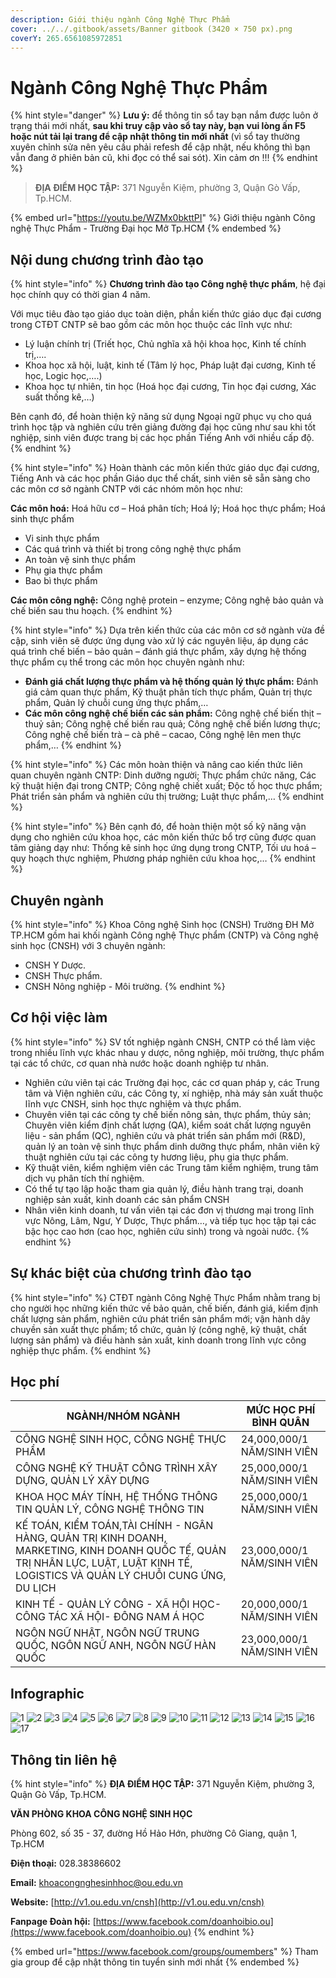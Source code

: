```yaml
---
description: Giới thiệu ngành Công Nghệ Thực Phẩm
cover: ../../.gitbook/assets/Banner gitbook (3420 × 750 px).png
coverY: 265.6561085972851
---
```


# Ngành Công Nghệ Thực Phẩm

{% hint style="danger" %}
**Lưu ý:** để thông tin sổ tay bạn nắm được luôn ở trạng thái mới nhất, **sau khi truy cập vào sổ tay này, bạn vui lòng ấn F5 hoặc nút tải lại trang để cập nhật thông tin mới nhất** (vì sổ tay thường xuyên chỉnh sửa nên yêu cầu phải refesh để cập nhật, nếu không thì bạn vẫn đang ở phiên bản cũ, khi đọc có thể sai sót). Xin cảm ơn !!!
{% endhint %}

> **ĐỊA ĐIỂM HỌC TẬP:** 371 Nguyễn Kiệm, phường 3, Quận Gò Vấp, Tp.HCM.

{% embed url="https://youtu.be/WZMx0bkttPI" %}
Giới thiệu ngành Công nghệ Thực Phẩm - Trường Đại học Mở Tp.HCM
{% endembed %}

## Nội dung chương trình đào tạo

{% hint style="info" %}
**Chương trình đào tạo Công nghệ thực phẩm**, hệ đại học chính quy có thời gian 4 năm.

Với mục tiêu đào tạo giáo dục toàn diện, phần kiến thức giáo dục đại cương trong CTĐT CNTP sẽ bao gồm các môn học thuộc các lĩnh vực như:

* Lý luận chính trị (Triết học, Chủ nghĩa xã hội khoa học, Kinh tế chính trị,….
* Khoa học xã hội, luật, kinh tế (Tâm lý học, Pháp luật đại cương, Kinh tế học, Logic học,….)
* Khoa học tự nhiên, tin học (Hoá học đại cương, Tin học đại cương, Xác suất thống kê,…)

Bên cạnh đó, để hoàn thiện kỹ năng sử dụng Ngoại ngữ phục vụ cho quá trình học tập và nghiên cứu trên giảng đường đại học cũng như sau khi tốt nghiệp, sinh viên được trang bị các học phần Tiếng Anh với nhiều cấp độ.
{% endhint %}

{% hint style="info" %}
Hoàn thành các môn kiến thức giáo dục đại cương, Tiếng Anh và các học phần Giáo dục thể chất, sinh viên sẽ sẵn sàng cho các môn cơ sở ngành CNTP với các nhóm môn học như:

**Các môn hoá:** Hoá hữu cơ – Hoá phân tích; Hoá lý; Hoá học thực phẩm; Hoá sinh thực phẩm

* Vi sinh thực phẩm
* Các quá trình và thiết bị trong công nghệ thực phẩm
* An toàn vệ sinh thực phẩm
* Phụ gia thực phẩm
* Bao bì thực phẩm

**Các môn công nghệ:** Công nghệ protein – enzyme; Công nghệ bảo quản và chế biến sau thu hoạch.
{% endhint %}

{% hint style="info" %}
Dựa trên kiến thức của các môn cơ sở ngành vừa đề cập, sinh viên sẽ được ứng dụng vào xử lý các nguyên liệu, áp dụng các quá trình chế biến – bảo quản – đánh giá thực phẩm, xây dựng hệ thống thực phẩm cụ thể trong các môn học chuyên ngành như:

* **Đánh giá chất lượng thực phẩm và hệ thống quản lý thực phẩm:** Đánh giá cảm quan thực phẩm, Kỹ thuật phân tích thực phẩm, Quản trị thực phẩm, Quản lý chuỗi cung ứng thực phẩm,…
* **Các môn công nghệ chế biến các sản phẩm:** Công nghệ chế biến thịt – thuỷ sản; Công nghệ chế biến rau quả; Công nghệ chế biến lương thực; Công nghệ chế biến trà – cà phê – cacao, Công nghệ lên men thực phẩm,…
{% endhint %}

{% hint style="info" %}
Các môn hoàn thiện và nâng cao kiến thức liên quan chuyên ngành CNTP: Dinh dưỡng người; Thực phẩm chức năng, Các kỹ thuật hiện đại trong CNTP; Công nghệ chiết xuất; Độc tố học thực phẩm; Phát triển sản phẩm và nghiên cứu thị trường; Luật thực phẩm,…
{% endhint %}

{% hint style="info" %}
Bên cạnh đó, để hoàn thiện một số kỹ năng vận dụng cho nghiên cứu khoa học, các môn kiến thức bổ trợ cũng được quan tâm giảng dạy như: Thống kê sinh học ứng dụng trong CNTP, Tối ưu hoá – quy hoạch thực nghiệm, Phương pháp nghiên cứu khoa học,…
{% endhint %}

## Chuyên ngành

{% hint style="info" %}
Khoa Công nghệ Sinh học (CNSH) Trường ĐH Mở TP.HCM gồm hai khối ngành Công nghệ Thực phẩm (CNTP) và Công nghệ sinh học (CNSH) với 3 chuyên ngành:

* CNSH Y Dược.
* CNSH Thực phẩm.
* CNSH Nông nghiệp - Môi trường.
{% endhint %}

## Cơ hội việc làm

{% hint style="info" %}
SV tốt nghiệp ngành CNSH, CNTP có thể làm việc trong nhiều lĩnh vực khác nhau y dược, nông nghiệp, môi trường, thực phẩm tại các tổ chức, cơ quan nhà nước hoặc doanh nghiệp tư nhân.

* Nghiên cứu viên tại các Trường đại học, các cơ quan pháp y, các Trung tâm và Viện nghiên cứu, các Công ty, xí nghiệp, nhà máy sản xuất thuộc lĩnh vực CNSH, sinh học thực nghiệm và thực phẩm.
* Chuyên viên tại các công ty chế biến nông sản, thực phẩm, thủy sản; Chuyên viên kiểm định chất lượng (QA), kiểm soát chất lượng nguyên liệu - sản phẩm (QC), nghiên cứu và phát triển sản phẩm mới (R\&D), quản lý an toàn vệ sinh thực phẩm dinh dưỡng thực phẩm, nhân viên kỹ thuật nghiên cứu tại các công ty hương liệu, phụ gia thực phẩm.
* Kỹ thuật viên, kiểm nghiệm viên các Trung tâm kiểm nghiệm, trung tâm dịch vụ phân tích thí nghiệm.
* Có thể tự tạo lập hoặc tham gia quản lý, điều hành trang trại, doanh nghiệp sản xuất, kinh doanh các sản phẩm CNSH
* Nhân viên kinh doanh, tư vấn viên tại các đơn vị thương mại trong lĩnh vực Nông, Lâm, Ngư, Y Dược, Thực phẩm…, và tiếp tục học tập tại các bậc học cao hơn (cao học, nghiên cứu sinh) trong và ngoài nước.
{% endhint %}

## Sự khác biệt của chương trình đào tạo

{% hint style="info" %}
CTĐT ngành Công Nghệ Thực Phẩm nhằm trang bị cho người học những kiến thức về bảo quản, chế biến, đánh giá, kiểm định chất lượng sản phẩm, nghiên cứu phát triển sản phẩm mới; vận hành dây chuyền sản xuất thực phẩm; tổ chức, quản lý (công nghệ, kỹ thuật, chất lượng sản phẩm) và điều hành sản xuất, kinh doanh trong lĩnh vực công nghiệp thực phẩm.
{% endhint %}

## Học phí

| NGÀNH/NHÓM NGÀNH                                                                                                                                                                  | MỨC HỌC PHÍ BÌNH QUÂN      |
| --------------------------------------------------------------------------------------------------------------------------------------------------------------------------------- | -------------------------- |
| CÔNG NGHỆ SINH HỌC, CÔNG NGHỆ THỰC PHẨM                                                                                                                                           | 24,000,000/1 NĂM/SINH VIÊN |
| CÔNG NGHỆ KỸ THUẬT CÔNG TRÌNH XÂY DỰNG, QUẢN LÝ XÂY DỰNG                                                                                                                          | 25,000,000/1 NĂM/SINH VIÊN |
| KHOA HỌC MÁY TÍNH, HỆ THỐNG THÔNG TIN QUẢN LÝ, CÔNG NGHỆ THÔNG TIN                                                                                                                | 25,000,000/1 NĂM/SINH VIÊN |
| KẾ TOÁN, KIỂM TOÁN,TÀI CHÍNH - NGÂN HÀNG, QUẢN TRỊ KINH DOANH, MARKETING, KINH DOANH QUỐC TẾ, QUẢN TRỊ NHÂN LỰC, LUẬT, LUẬT KINH TẾ, LOGISTICS VÀ QUẢN LÝ CHUỖI CUNG ỨNG, DU LỊCH | 23,000,000/1 NĂM/SINH VIÊN |
| KINH TẾ - QUẢN LÝ CÔNG - XÃ HỘI HỌC- CÔNG TÁC XÃ HỘI- ĐÔNG NAM Á HỌC                                                                                                              | 20,000,000/1 NĂM/SINH VIÊN |
| NGÔN NGỮ NHẬT, NGÔN NGỮ TRUNG QUỐC, NGÔN NGỮ ANH, NGÔN NGỮ HÀN QUỐC                                                                                                               | 23,000,000/1 NĂM/SINH VIÊN |

## Infographic

![1](<../../.gitbook/assets/1 - tiêu đề (8) (1).png>) ![2](<../../.gitbook/assets/2 - giới thiệu chung (6) (1).png>) ![3](<../../.gitbook/assets/3 - Đầu ra & Cơ hội việc làm.png>) ![4](<../../.gitbook/assets/4 - Đầu ra & Cơ hội việc làm.png>) ![5](<../../.gitbook/assets/5 - Đầu ra & Cơ hội việc làm (1).png>) ![6](<../../.gitbook/assets/6 - tỷ lệ có việc làm.png>) ![7](<../../.gitbook/assets/7 - Mục tiêu Chương trình đào tạo.png>) ![8](<../../.gitbook/assets/8 - Mục tiêu Chương trình đào tạo (1).png>) ![9](<../../.gitbook/assets/9 - ngành - chuyên ngành (1).png>) ![10](<../../.gitbook/assets/10 - Nội dung Chương trình đào tạo (1).png>) ![11](<../../.gitbook/assets/11 - Nội dung Chương trình đào tạo (1).png>) ![12](<../../.gitbook/assets/12 - Nội dung Chương trình đào tạo.png>) ![13](<../../.gitbook/assets/13 - Nội dung Chương trình đào tạo.png>) ![14](<../../.gitbook/assets/14 - Nội dung Chương trình đào tạo.png>) ![15](<../../.gitbook/assets/16 - HỌC PHÍ (1).png>) ![16](<../../.gitbook/assets/17 - HỌC PHÍ.png>) ![17](<../../.gitbook/assets/18 - liên hệ (1).png>)

## Thông tin liên hệ

{% hint style="info" %}
**ĐỊA ĐIỂM HỌC TẬP:** 371 Nguyễn Kiệm, phường 3, Quận Gò Vấp, Tp.HCM.

**VĂN PHÒNG KHOA CÔNG NGHỆ SINH HỌC**

Phòng 602, số 35 - 37, đường Hồ Hảo Hớn, phường Cô Giang, quận 1, Tp.HCM

**Điện thoại:** 028.38386602

**Email:** khoacongnghesinhhoc@ou.edu.vn

**Website:** [http://v1.ou.edu.vn/cnsh](http://v1.ou.edu.vn/cnsh)

**Fanpage Đoàn hội:** [https://www.facebook.com/doanhoibio.ou](https://www.facebook.com/doanhoibio.ou)
{% endhint %}

{% embed url="https://www.facebook.com/groups/oumembers" %}
Tham gia group để cập nhật thông tin tuyển sinh mới nhất
{% endembed %}
